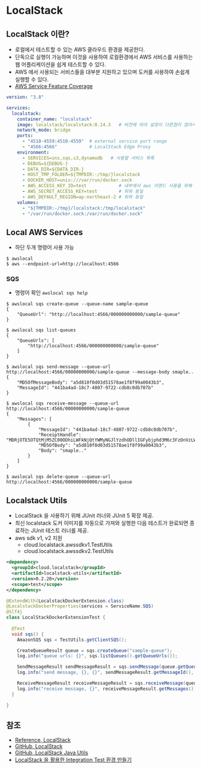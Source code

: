 # LocalStack

## LocalStack 이란?

- 로컬에서 테스트할 수 있는 AWS 클라우드 환경을 제공한다.  
- 단독으로 실행이 가능하며 이것을 사용하여 로컬환경에서 AWS 서비스를 사용하는 웹 어플리케이션을 쉽게 테스트할 수 있다.  
- AWS 에서 사용되는 서비스들을 대부분 지원하고 있으며 도커를 사용하여 손쉽게 실행할 수 있다.
- [AWS Service Feature Coverage](https://docs.localstack.cloud/aws/feature-coverage/)

```yaml
version: "3.8"

services:
  localstack:
    container_name: "localstack"
    image: localstack/localstack:0.14.3   # 버전에 따라 설정이 다른점이 많아서 지정하였음
    network_mode: bridge
    ports:
      - "4510-4559:4510-4559"  # external service port range
      - "4566:4566"            # LocalStack Edge Proxy
    environment:
      - SERVICES=sns,sqs,s3,dynamodb   # 사용할 서비스 목록
      - DEBUG=${DEBUG-}
      - DATA_DIR=${DATA_DIR-}
      - HOST_TMP_FOLDER=${TMPDIR:-/tmp/}localstack
      - DOCKER_HOST=unix:///var/run/docker.sock
      - AWS_ACCESS_KEY_ID=test            # 내부에서 aws 커맨드 사용을 위해 지정 awslocal 을 사용하면 필요없음
      - AWS_SECRET_ACCESS_KEY=test        # 위와 동일
      - AWS_DEFAULT_REGION=ap-northeast-2 # 위와 동일
    volumes:
      - "${TMPDIR:-/tmp}/localstack:/tmp/localstack"
      - "/var/run/docker.sock:/var/run/docker.sock"
```

## Local AWS Services

- 하단 두개 명령어 사용 가능

```shell
$ awslocal
$ aws --endpoint-url=http://localhost:4566 
```

### SQS

- 명령어 확인 `awslocal sqs help`

```shell
$ awslocal sqs create-queue --queue-name sample-queue
{
    "QueueUrl": "http://localhost:4566/000000000000/sample-queue"
}

$ awslocal sqs list-queues
{
    "QueueUrls": [
        "http://localhost:4566/000000000000/sample-queue"
    ]
}

$ awslocal sqs send-message --queue-url http://localhost:4566/00000000000/sample-queue --message-body smaple..
{
    "MD5OfMessageBody": "a5d810f0d03d51578ae1f8f99a0043b3",
    "MessageId": "441ba4ad-18c7-4807-9722-cdb8c0db707b"
}

$ awslocal sqs receive-message --queue-url http://localhost:4566/00000000000/sample-queue
{
    "Messages": [
        {
            "MessageId": "441ba4ad-18c7-4807-9722-cdb8c0db707b",
            "ReceiptHandle": "MDRjOTE5OTQtMjM5ZC00ODhiLWFkNjQtYWMyNGJlYzdhODllIGFybjphd3M6c3FzOnVzLWVhc3QtMTowMDAwMDAwMDAwMDA6c2FtcGxlLXF1ZXVlIDQ0MWJhNGFkLTE4YzctNDgwNy05NzIyLWNkYjhjMGRiNzA3YiAxNjU0OTQ4NTkxLjc0NTY0MDg=",
            "MD5OfBody": "a5d810f0d03d51578ae1f8f99a0043b3",
            "Body": "smaple.."
        }
    ]
}

$ awslocal sqs delete-queue --queue-url http://localhost:4566/000000000000/sample-queue
```

## Localstack Utils

- LocalStack 을 사용하기 위해 JUnit 러너와 JUnit 5 확장 제공.
- 최신 localstack 도커 이미지를 자동으로 가져와 실행한 다음 테스트가 완료되면 종료하는 JUnit 테스트 러너를 제공.
- aws sdk v1, v2 지원
  - cloud.localstack.awssdkv1.TestUtils
  - cloud.localstack.awssdkv2.TestUtils

```xml
<dependency>
  <groupId>cloud.localstack</groupId>
  <artifactId>localstack-utils</artifactId>
  <version>0.2.20</version>
  <scope>test</scope>
</dependency>
```

```java
@ExtendWith(LocalstackDockerExtension.class)
@LocalstackDockerProperties(services = ServiceName.SQS)
@Slf4j
class LocalStackDockerExtensionTest {
  
  @Test
  void sqs() {
    AmazonSQS sqs = TestUtils.getClientSQS();

    CreateQueueResult queue = sqs.createQueue("sample-queue");
    log.info("queue urls: {}", sqs.listQueues().getQueueUrls());

    SendMessageResult sendMessageResult = sqs.sendMessage(queue.getQueueUrl(), "message...");
    log.info("send message, {}, {}", sendMessageResult.getMessageId(), sendMessageResult.getMD5OfMessageBody());

    ReceiveMessageResult receiveMessageResult = sqs.receiveMessage(queue.getQueueUrl());
    log.info("receive message, {}", receiveMessageResult.getMessages());
  }

}
```

## 참조

- [Reference, LocalStack ](https://docs.localstack.cloud/get-started/)
- [GitHub, LocalStack](https://github.com/localstack/localstack)
- [GitHub, LocalStack Java Utils](https://github.com/localstack/localstack-java-utils)
- [LocalStack 을 활용한 Integration Test 환경 만들기](https://techblog.woowahan.com/2638/)
